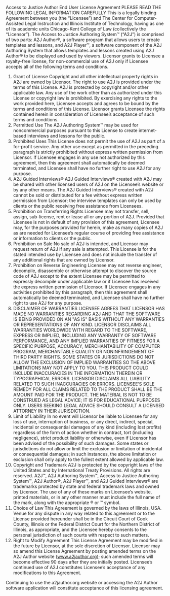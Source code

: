 Access to Justice Author End User License Agreement
PLEASE READ THE FOLLOWING LEGAL INFORMATION CAREFULLY
This is a legally binding Agreement between you (the “Licensee”) and The Center for Computer- Assisted Legal Instruction and Illinois Institute of Technology, having as one of its academic units Chicago-Kent College of Law (collectively the “Licensor”).
The Access to Justice Authoring System™ (“A2J”) is comprised of two parts: A2J Author®, a software program that allows users to create templates and lessons, and A2J Player™, a software component of the A2J Authoring System that allows templates and lessons created using A2J Author® to be displayed and used by viewers.  Licensor grants to Licensee a royalty-free license, for non-commercial use of A2J only if Licensee accepts all of the following terms and conditions.
1.  Grant of License
Copyright and all other intellectual property rights in A2J are owned by Licensor. The right to use A2J is provided under the terms of this License. A2J is protected by copyright and/or other applicable law. Any use of the work other than as authorized under this License or copyright law is prohibited.
By exercising any rights to the work provided here, Licensee accepts and agrees to be bound by the terms and conditions of this License. Licensor grants Licensee the rights contained herein in consideration of Licensee’s acceptance of such terms and conditions.
2.  Permitted Use
The A2J Authoring System™ may be used for noncommercial purposes pursuant to this License to create internet-based interviews and lessons for the public.
3.  Prohibited Uses
This License does not permit the use of A2J as part of a for-profit service. Any other use except as permitted in the preceding paragraph is strictly prohibited without express written permission from Licensor.  If Licensee engages in any use not authorized by this agreement, then this agreement shall automatically be deemed terminated, and Licensee shall have no further right to use A2J for any purpose.
4.  A2J Guided Interviews®
A2J Guided Interviews® created with A2J may be shared with other licensed users of A2J on the Licensee’s website or by any other means. The A2J Guided Interviews® created with A2J cannot be sold or distributed for a fee without express written permission from Licensor; the interview templates can only be used by clients or the public receiving free assistance from Licensees.
5.  Prohibition on Transferring Rights
Licensee may not transfer, sell, assign, sub-license, rent or lease all or any portion of A2J.  Provided that Licensee is not in default of any provision of this agreement, Licensee may, for the purposes provided for herein, make as many copies of A2J as are needed for Licensee’s regular course of providing free assistance or information to clients or the public.
6.  Prohibition on Sale
No sale of A2J is intended, and Licensor may request return of A2J if any sale is attempted.  This License is for the stated intended use by Licensee and does not include the transfer of any additional rights that are owned by Licensor.
7.  Prohibition on Reverse Engineering
Licensee may not reverse engineer, decompile, disassemble or otherwise attempt to discover the source code of A2J except to the extent Licensee may be permitted to expressly decompile under applicable law or if Licensee has received the express written permission of Licensor. If Licensee engages in any activities prohibited by this paragraph, then this agreement shall automatically be deemed terminated, and Licensee shall have no further right to use A2J for any purpose.
8.  DISCLAIMER OF WARRANTIES
LICENSEE AGREES THAT LICENSOR HAS MADE NO WARRANTIES REGARDING A2J AND THAT THE SOFTWARE IS BEING PROVIDED ON AN "AS IS" BASIS WITHOUT ANY WARRANTIES OR REPRESENTATIONS OF ANY KIND.  LICENSOR DISCLAIMS ALL WARRANTIES WORLDWIDE WITH REGARD TO THE SOFTWARE, EXPRESS OR IMPLIED, INCLUDING ANY WARRANTY OF SOFTWARE PERFORMANCE, AND ANY IMPLIED WARRANTIES OF FITNESS FOR A SPECIFIC PURPOSE, ACCURACY, MERCHANTABILITY
OF COMPUTER PROGRAM, MERCHANTABLE QUALITY OR NONINFRINGEMENT OF THIRD PARTY RIGHTS. SOME STATES OR JURISDICTIONS DO NOT ALLOW THE EXCLUSION OF IMPLIED WARRANTIES SO THE ABOVE LIMITATIONS MAY NOT APPLY TO YOU.  THIS PRODUCT COULD INCLUDE INACCURACIES IN THE INFORMATION THEREIN OR TYPOGRAPHICAL ERRORS. LICENSOR DISCLAIMS ALL LIABILITY RELATED TO SUCH INACCURACIES OR ERRORS. LICENSEE’S SOLE REMEDY FOR ALL CLAIMS RELATED TO THE PRODUCT SHALL BE THE AMOUNT PAID FOR THE PRODUCT.   THE MATERIAL IS NOT TO BE CONSTRUED AS LEGAL ADVICE; IT IS FOR EDUCATIONAL PURPOSES ONLY. USERS SEEKING LEGAL ADVICE SHOULD CONSULT A LICENSED ATTORNEY IN THEIR JURISDICTION.
9.  Limit of Liability
In no event will Licensor be liable to Licensee for any loss of use, interruption of business, or any direct, indirect, special, incidental or consequential damages of any kind (including lost profits) regardless of the form of action whether in contract, tort (including negligence), strict product liability or otherwise, even if Licensor has been advised of the possibility of such damages. Some states or jurisdictions do not allow or limit the exclusion or limitation of incidental or consequential damages; in such instances, the above limitation or exclusion shall only apply to the fullest extent allowed by applicable law.
10.  Copyright and Trademark
A2J is protected by the copyright laws of the United States and by International Treaty Provisions.  All rights are reserved.
A2J™, A2J Authoring System™, Access to Justice Authoring System™, A2J Author®, A2J Player™, and A2J Guided Interviews® are trademarks protected by state and federal trademark laws and owned by Licensor.  The use of any of these marks on Licensee’s website, printed materials, or in any other manner must include the full name of the mark, along with the appropriate ® or ™ symbol.
11.  Choice of Law
This Agreement is governed by the laws of Illinois, USA. Venue for any dispute in any way related to this agreement or to the License provided hereunder shall be in the Circuit Court of Cook County, Illinois or the Federal District Court for the Northern District of Illinois, as appropriate, and the Licensee hereby consents to the personal jurisdiction of such courts with respect to such matters.
12.  Right to Modify Agreement
This License Agreement may be modified in the future by Licensor, at the sole discretion of Licensor. Licensor may so amend this License Agreement by posting amended terms on the A2J Author website (www.a2jauthor.org); such amended terms will become effective 90 days after they are initially posted. Licensee’s continued use of A2J constitutes Licensee’s acceptance of any modifications to this Agreement.
 
Continuing to use the a2jauthor.org website or accessing the A2J Author software application will constitute acceptance of this licensing agreement. 
